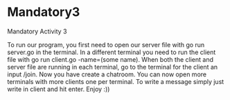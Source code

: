 # Mandatory3
Mandatory Activity 3

To run our program, you first need to open our server file with go run server.go in the terminal.
In a different terminal you need to run the client file with go run client.go -name=(some name).
When both the client and server file are running in each terminal, go to the terminal for the client an input /join.
Now you have create a chatroom.
You can now open more terminals with more clients one per terminal.
To write a message simply just write in client and hit enter.
Enjoy :))
